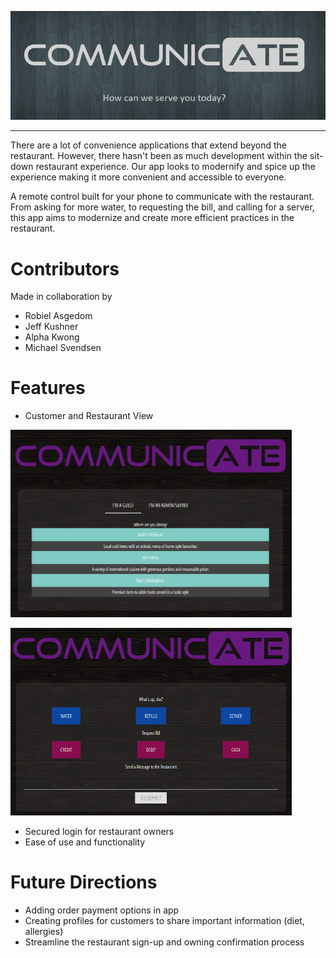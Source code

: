 <p align="center">
    <img src="https://raw.githubusercontent.com/msvendsentan/CodingBootcamp-Project-3/aykwong-patch-2/Communicate.PNG">
</p>

***

There are a lot of convenience applications that extend beyond the restaurant. However, there hasn't been as much development within the sit-down restaurant experience. Our app looks to modernify and spice up the experience making it more convenient and accessible to everyone.

A remote control built for your phone to communicate with the restaurant. From asking for more water, to requesting the bill, and calling for a server, this app aims to modernize and create more efficient practices in the restaurant.

**Contributors**
======
Made in collaboration by 
- Robiel Asgedom
- Jeff Kushner
- Alpha Kwong
- Michael Svendsen

**Features**
======
- Customer and Restaurant View

<p align="left">
    <img width="450" height="300" src="https://raw.githubusercontent.com/msvendsentan/CodingBootcamp-Project-3/socket.io/assets/Customer%20View-A.PNG">
</p>
<p align="left">
    <img width="450" height="300" src="https://raw.githubusercontent.com/msvendsentan/CodingBootcamp-Project-3/socket.io/assets/Customer%20View-B.PNG">
</p>

- Secured login for restaurant owners
- Ease of use and functionality

**Future Directions**
======
- Adding order payment options in app
- Creating profiles for customers to share important information (diet, allergies)
- Streamline the restaurant sign-up and owning confirmation process
